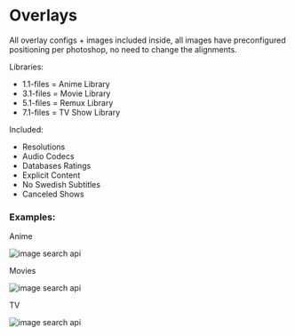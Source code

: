 # Overlays

All overlay configs + images included inside, all images have preconfigured positioning per photoshop, no need to change the alignments.

Libraries: 
- 1.1-files = Anime Library
- 3.1-files = Movie Library
- 5.1-files = Remux Library
- 7.1-files = TV Show Library

Included:
- Resolutions
- Audio Codecs
- Databases Ratings
- Explicit Content
- No Swedish Subtitles
- Canceled Shows

### Examples:

Anime

![image search api](https://i.imgur.com/2DYDtI8.png)

Movies

![image search api](https://i.imgur.com/t1fSO53.png)

TV

![image search api](https://i.imgur.com/WqgJ1Jw.png)
